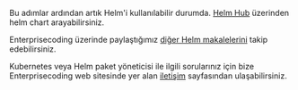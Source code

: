 Bu adımlar ardından artık Helm'i kullanılabilir durumda. [Helm Hub](https://hub.helm.sh/) üzerinden helm chart arayabilirsiniz.

Enterprisecoding üzerinde paylaştığımız [diğer Helm makalelerini](http://www.enterprisecoding.com/post/tag/helm) takip edebilirsiniz.

Kubernetes veya Helm paket yöneticisi ile ilgili sorularınız için bize Enterprisecoding web sitesinde yer alan [iletişim](https://enterprisecoding.com/iletisim/) sayfasından ulaşabilirsiniz.